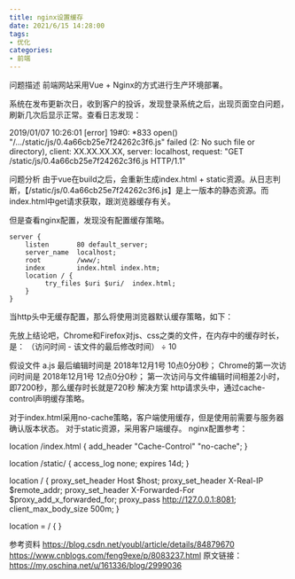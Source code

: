 ```yaml
---
title: nginx设置缓存
date: 2021/6/15 14:28:00   
tags: 
- 优化
categories: 
- 前端
---
```




问题描述
前端网站采用Vue + Nginx的方式进行生产环境部署。

系统在发布更新次日，收到客户的投诉，发现登录系统之后，出现页面空白问题，刷新几次后显示正常。查看日志发现：

2019/01/07 10:26:01 [error] 19#0: *833 open() "/.../static/js/0.4a66cb25e7f24262c3f6.js" failed (2: No such file or directory), client: XX.XX.XX.XX, server: localhost, request: "GET /static/js/0.4a66cb25e7f24262c3f6.js HTTP/1.1"

问题分析
由于vue在build之后，会重新生成index.html + static资源。从日志判断，【/static/js/0.4a66cb25e7f24262c3f6.js】是上一版本的静态资源。而index.html中get请求获取，跟浏览器缓存有关。

但是查看nginx配置，发现没有配置缓存策略。


    server {
        listen       80 default_server;
        server_name  localhost;
        root         /www/;
        index        index.html index.htm;
        location / {
             try_files $uri $uri/  index.html;
        }
    }

当http头中无缓存配置，那么将使用浏览器默认缓存策略，如下：

先放上结论吧，Chrome和Firefox对js、css之类的文件，在内存中的缓存时长，是： （访问时间 - 该文件的最后修改时间） ÷ 10

假设文件 a.js 最后编辑时间是 2018年12月1号 10点0分0秒；
Chrome的第一次访问时间是 2018年12月1号 12点0分0秒；
第一次访问与文件编辑时间相差2小时，即7200秒，那么缓存时长就是720秒
解决方案
http请求头中，通过cache-control声明缓存策略。

对于index.html采用no-cache策略，客户端使用缓存，但是使用前需要与服务器确认版本状态。
对于static资源，采用客户端缓存。
nginx配置参考：


  location /index.html {
    add_header &quot;Cache-Control&quot; &quot;no-cache&quot;;
  }

  location /static/ {
    access_log none;
    expires 14d;
  }

  location / {
    proxy_set_header Host $host;
    proxy_set_header X-Real-IP $remote_addr;
    proxy_set_header X-Forwarded-For $proxy_add_x_forwarded_for;
    proxy_pass http://127.0.0.1:8081;
    client_max_body_size  500m;
  }

  location = / {
  }

参考资料
https://blog.csdn.net/youbl/article/details/84879670
https://www.cnblogs.com/feng9exe/p/8083237.html
原文链接：https://my.oschina.net/u/161336/blog/2999036
